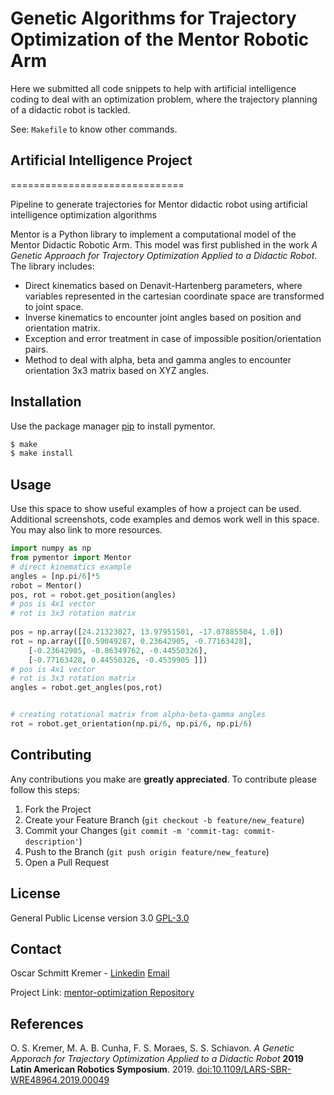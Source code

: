 # Genetic Algorithms for Trajectory Optimization of the Mentor Robotic Arm


Here we submitted all code snippets to help with artificial intelligence coding to deal with an 
optimization problem, where the trajectory planning of a didactic robot is tackled.

See: `Makefile` to know other commands.

## Artificial Intelligence Project

==============================

Pipeline to generate trajectories for Mentor didactic robot using artificial intelligence optimization algorithms


Mentor is a Python library to implement a computational model of the Mentor Didactic Robotic Arm. This model was first published in the work *A Genetic Approach for Trajectory Optimization Applied to a Didactic Robot*. The library includes:

* Direct kinematics based on Denavit-Hartenberg parameters, where variables represented in the cartesian coordinate space are transformed to joint space.
* Inverse kinematics to encounter joint angles based on position and orientation matrix.
* Exception and error treatment in case of impossible position/orientation pairs.
* Method to deal with alpha, beta and gamma angles to encounter orientation 3x3 matrix based on XYZ angles.

## Installation

Use the package manager [pip](https://pip.pypa.io/en/stable/) to install pymentor.

```bash
$ make
$ make install
```

## Usage

Use this space to show useful examples of how a project can be used. Additional screenshots, code examples and demos work well in this space. You may also link to more resources.



```python
import numpy as np
from pymentor import Mentor
# direct kinematics example
angles = [np.pi/6]*5
robot = Mentor()
pos, rot = robot.get_position(angles)
# pos is 4x1 vector 
# rot is 3x3 rotation matrix
       
pos = np.array([24.21323027, 13.97951501, -17.07885504, 1.0])
rot = np.array([[0.59049287, 0.23642905, -0.77163428],
    [-0.23642905, -0.86349762, -0.44550326],
    [-0.77163428, 0.44550326, -0.4539905 ]])
# pos is 4x1 vector 
# rot is 3x3 rotation matrix
angles = robot.get_angles(pos,rot)


# creating rotational matrix from alpha-beta-gamma angles
rot = robot.get_orientation(np.pi/6, np.pi/6, np.pi/6)
```

## Contributing

Any contributions you make are **greatly appreciated**. To contribute please follow this steps:

1. Fork the Project
2. Create your Feature Branch (`git checkout -b feature/new_feature`)
3. Commit your Changes (`git commit -m 'commit-tag: commit-description'`)
4. Push to the Branch (`git push origin feature/new_feature`)
5. Open a Pull Request

## License
General Public License version 3.0 [GPL-3.0](https://choosealicense.com/licenses/gpl-3.0/)

## Contact

Oscar Schmitt Kremer - [Linkedin](https://www.linkedin.com/in/oscar-kremer/) [Email](oscar.s.kremer@hotmail.com)

Project Link: [mentor-optimization Repository](https://github.com/oscarkremer/mentor-optimization)

## References

O. S. Kremer, M. A. B. Cunha, F. S. Moraes, S. S. Schiavon. *A Genetic Apporach for Trajectory Optimization Applied to a Didactic Robot* **2019 Latin American Robotics Symposium**. 2019.
[doi:10.1109/LARS-SBR-WRE48964.2019.00049](doi:10.1109/LARS-SBR-WRE48964.2019.00049)